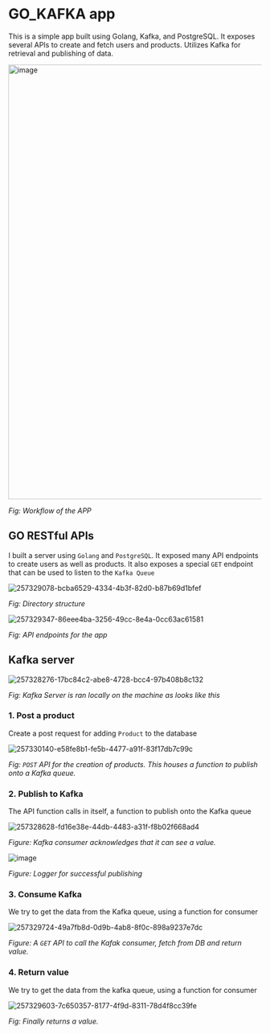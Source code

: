 # GO_KAFKA app
This is a simple app built using Golang, Kafka, and PostgreSQL. It exposes several APIs to create and fetch users and products. Utilizes Kafka for retrieval and publishing of data.

<img width="865" alt="image" src="https://github.com/user-attachments/assets/264e768d-7a8f-47c2-9c5d-6fcb248ea3d4" />

*Fig: Workflow of the APP*

## GO RESTful APIs
I built a server using `Golang` and `PostgreSQL`. It exposed many API endpoints to create users as well as products. It also exposes a special `GET` endpoint that can be used to listen to the `Kafka Queue`

![257329078-bcba6529-4334-4b3f-82d0-b87b69d1bfef](https://github.com/e-for-eshaan/go-kafka/assets/76566992/905a4de7-393d-46e6-bba4-af801eafbe85)

*Fig: Directory structure*

![257329347-86eee4ba-3256-49cc-8e4a-0cc63ac61581](https://github.com/e-for-eshaan/go-kafka/assets/76566992/ea3c992c-8629-4bbb-9d59-e051427b48f2)

*Fig: API endpoints for the app*

## Kafka server

![257328276-17bc84c2-abe8-4728-bcc4-97b408b8c132](https://github.com/e-for-eshaan/go-kafka/assets/76566992/14cd3f8f-69f6-411c-bce1-bc50c027ead5)

*Fig: Kafka Server is ran locally on the machine as looks like this*

### 1. Post a product
Create a post request for adding `Product` to the database

![257330140-e58fe8b1-fe5b-4477-a91f-83f17db7c99c](https://github.com/e-for-eshaan/go-kafka/assets/76566992/6126cc06-ab4f-4932-975c-bebb030de4fb)

*Fig: `POST` API for the creation of products. This houses a function to publish onto a Kafka queue.*

### 2. Publish to Kafka

The API function calls in itself, a function to publish onto the Kafka queue

![257328628-fd16e38e-44db-4483-a31f-f8b02f668ad4](https://github.com/e-for-eshaan/go-kafka/assets/76566992/d5c0f32d-761d-4119-acac-b77af2d3a043)

*Figure: Kafka consumer acknowledges that it can see a value.*

![image](https://github.com/e-for-eshaan/go-kafka/assets/76566992/6ecd6dd6-fe67-446a-b612-3f968016553f)

*Figure: Logger for successful publishing*


### 3. Consume Kafka

We try to get the data from the Kafka queue, using a function for consumer

![257329724-49a7fb8d-0d9b-4ab8-8f0c-898a9237e7dc](https://github.com/e-for-eshaan/go-kafka/assets/76566992/5b53cd21-04e8-4364-ac79-e13e79d4db5f)

*Figure: A `GET` API to call the Kafak consumer, fetch from DB and return value.*

### 4. Return value
We try to get the data from the kafka queue, using a function for consumer

![257329603-7c650357-8177-4f9d-8311-78d4f8cc39fe](https://github.com/e-for-eshaan/go-kafka/assets/76566992/db74b2ae-dc1f-45d7-bd48-bd767e9ab31f)

*Fig: Finally returns a value.*
